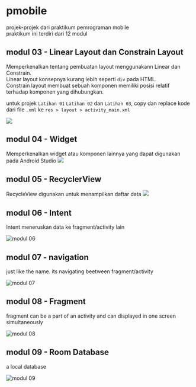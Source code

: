 # pmobile
projek-projek dari praktikum pemrograman mobile  
praktikum ini terdiri dari 12 modul

## modul 03 - Linear Layout dan Constrain Layout
Memperkenalkan tentang pembuatan layout menggunakann Linear dan Constrain.  
Linear layout konsepnya kurang lebih seperti `div` pada HTML.  
Constrain layout membuat sebuah komponen memiliki posisi relatif terhadap komponen yang dihubungkan.    
  
untuk projek `Latihan 01` `Latihan 02` dan `Latihan 03`, copy dan replace kode dari file `.xml` ke `res > layout > activity_main.xml`

<img src="https://i.postimg.cc/sgvfrRkS/modul-03.png">

## modul 04 - Widget
Memperkenalkan widget atau komponen lainnya yang dapat digunakan pada Android Studio
<img src="https://i.ibb.co/1qDCGBd/modul-04.png">

## modul 05 - RecyclerView
RecycleView digunakan untuk menampilkan daftar data
<img src="https://i.ibb.co/LnR47fh/modul-05-cr.png"> 

## modul 06 - Intent
Intent meneruskan data ke fragment/activity lain

![modul 06](https://user-images.githubusercontent.com/26649247/172016984-b7348f4b-a949-4979-bead-63c3a5233a52.gif)

## modul 07 - navigation
just like the name. its navigating beetween fragment/activity

![modul 07](https://user-images.githubusercontent.com/26649247/172016727-1ed4ed9d-e8a8-4f5a-ad21-4f11309a4fcd.gif)

## modul 08 - Fragment
fragment can be a part of an activity and can displayed in one screen simultaneously

![modul 08](https://user-images.githubusercontent.com/26649247/172017245-ae522ce6-d179-4019-99ef-50191056d986.gif)

## modul 09 - Room Database
a local database

![modul 09](https://user-images.githubusercontent.com/26649247/172017430-b21a4f08-1317-4eed-9d3b-648ecb4d2436.gif)

